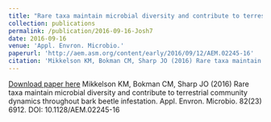 ```yaml
---
title: "Rare taxa maintain microbial diversity and contribute to terrestrial community dynamics throughout bark beetle infestation"
collection: publications
permalink: /publication/2016-09-16-Josh7
date: 2016-09-16
venue: 'Appl. Envron. Microbio.'
paperurl: 'http://aem.asm.org/content/early/2016/09/12/AEM.02245-16'
citation: 'Mikkelson KM, Bokman CM, Sharp JO (2016) Rare taxa maintain microbial diversity and contribute to terrestrial community dynamics throughout bark beetle infestation. Appl. Envron. Microbio. 82(23) 6912. DOI: 10.1128/AEM.02245-16'
---
```


<a href='http://aem.asm.org/content/early/2016/09/12/AEM.02245-16'>Download paper here</a>
Mikkelson KM, Bokman CM, Sharp JO (2016) Rare taxa maintain microbial diversity and contribute to terrestrial community dynamics throughout bark beetle infestation. Appl. Envron. Microbio. 82(23) 6912. DOI: 10.1128/AEM.02245-16
